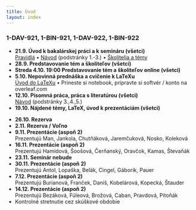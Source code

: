 ```yaml
---
title: Úvod
layout: index
---
```


### 1-DAV-921, 1-BIN-921, 1-DAV-922, 1-BIN-922

* **21.9. Úvod k bakalárskej práci a k semináru (všetci)**<br>
[Pravidlá](./Pravidlá_ZS.md)  • [Návod](./Návod.md) (podstránky 1.-3.)  •  [Školitelia a témy](./Školitelia.md)
* **28.9. Predstavovanie tém a školiteľov (všetci)**
* **Streda 4.10. 19:00 Predstavovanie tém a školiteľov online (všetci)**<br>
* **5.10. Nepovinná prednáška a cvičenie k LaTeXu**<br>
[Úvod do LaTeXu](./Úvod_do_LaTeXu.md)  • Prineste si notebook, pripravte si softvér / konto na overleaf.com
* **12.10. Písomná práca, práca s literatúrou (všetci)**<br>
[Návod](./Návod.md) (podstránky 3.,4.,5.) 
* **19.10. Nájdené témy, LaTeX, úvod k prezentáciám (všetci)**<br>
<!-- [Návod](./Návod.md) (podstránky 6.,7.) •  [DÚ1](./DÚ1.md) • [Prezentácia 1](./Prezentácia_1.md) • [Kontrolné stretnutie 1](./Kontrolné_stretnutie_1.md) • [Oznamy](Oznamy_október.md) -->
* **26.10. Rezerva**
* **2.11. Rezerva / Voľno**
* **9.11. Prezentácie (aspoň 2)**<br>
Prezentujú Man, Jankola, Chutňáková, Jaremčuková, Nosko, Koleková
* **16.11. Prezentácie (aspoň 2)**<br>
Prezentujú Hamidová, Šoošová, Čerňanský, Oravčok, Kamas, Števaňák
* **23.11. Seminár nebude**<br>
* **30.11. Prezentácie (aspoň 2)**<br>
Prezentujú Antol, Lopaška, Belák, Cingel, Gáborik, Pauer
* **7.12. Prezentácie (aspoň 2)**<br>
Prezentujú Burianová, Franček, Daniš, Kobelárová, Kopecká, Štauder
* **14.12. Prezentácie (aspoň 2)**<br>
Prezentujú Bezáková, Füleová, Brožová, Caban, Pravdová, Pitoňák
* Kontrolné stretnutie cez skúškové obdobie<br>
